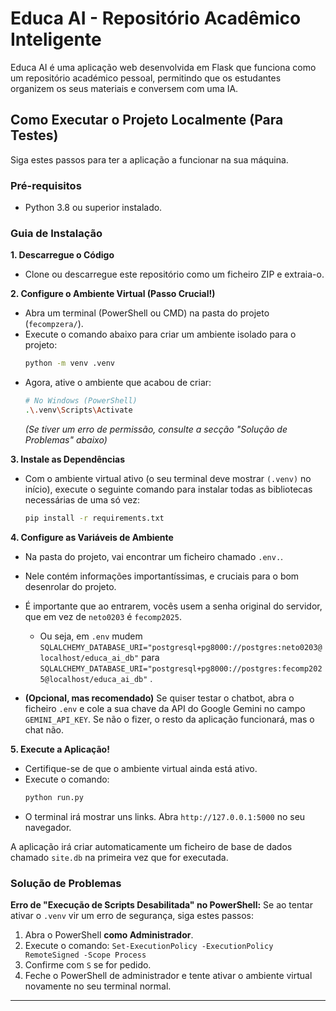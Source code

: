 # Educa AI - Repositório Acadêmico Inteligente

Educa AI é uma aplicação web desenvolvida em Flask que funciona como um repositório académico pessoal, permitindo que os estudantes organizem os seus materiais e conversem com uma IA.

## Como Executar o Projeto Localmente (Para Testes)

Siga estes passos para ter a aplicação a funcionar na sua máquina.

### Pré-requisitos
- Python 3.8 ou superior instalado.

### Guia de Instalação

**1. Descarregue o Código**
   - Clone ou descarregue este repositório como um ficheiro ZIP e extraia-o.

**2. Configure o Ambiente Virtual (Passo Crucial!)**
   - Abra um terminal (PowerShell ou CMD) na pasta do projeto (`fecompzera/`).
   - Execute o comando abaixo para criar um ambiente isolado para o projeto:
     ```bash
     python -m venv .venv
     ```
   - Agora, ative o ambiente que acabou de criar:
     ```bash
     # No Windows (PowerShell)
     .\.venv\Scripts\Activate
     ```
     *(Se tiver um erro de permissão, consulte a secção "Solução de Problemas" abaixo)*

**3. Instale as Dependências**
   - Com o ambiente virtual ativo (o seu terminal deve mostrar `(.venv)` no início), execute o seguinte comando para instalar todas as bibliotecas necessárias de uma só vez:
     ```bash
     pip install -r requirements.txt
     ```

**4. Configure as Variáveis de Ambiente**
   - Na pasta do projeto, vai encontrar um ficheiro chamado `.env.`.
   - Nele contém informações importantíssimas, e cruciais para o bom desenrolar do projeto.
   - É importante que ao entrarem, vocês usem a senha original do servidor, que em vez de `neto0203` é `fecomp2025`.
      - Ou seja, em `.env` mudem `SQLALCHEMY_DATABASE_URI="postgresql+pg8000://postgres:neto0203@localhost/educa_ai_db"` para `SQLALCHEMY_DATABASE_URI="postgresql+pg8000://postgres:fecomp2025@localhost/educa_ai_db"` .

   - **(Opcional, mas recomendado)** Se quiser testar o chatbot, abra o ficheiro `.env` e cole a sua chave da API do Google Gemini no campo `GEMINI_API_KEY`. Se não o fizer, o resto da aplicação funcionará, mas o chat não.

**5. Execute a Aplicação!**
   - Certifique-se de que o ambiente virtual ainda está ativo.
   - Execute o comando:
     ```bash
     python run.py
     ```
   - O terminal irá mostrar uns links. Abra `http://127.0.0.1:5000` no seu navegador.

A aplicação irá criar automaticamente um ficheiro de base de dados chamado `site.db` na primeira vez que for executada.

### Solução de Problemas

**Erro de "Execução de Scripts Desabilitada" no PowerShell:**
Se ao tentar ativar o `.venv` vir um erro de segurança, siga estes passos:
1. Abra o PowerShell **como Administrador**.
2. Execute o comando: `Set-ExecutionPolicy -ExecutionPolicy RemoteSigned -Scope Process`
3. Confirme com `S` se for pedido.
4. Feche o PowerShell de administrador e tente ativar o ambiente virtual novamente no seu terminal normal.

---
